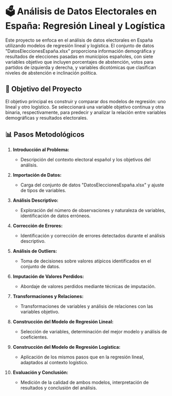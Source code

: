 # 🗳️ Análisis de Datos Electorales en España: Regresión Lineal y Logística

Este proyecto se enfoca en el análisis de datos electorales en España utilizando modelos de regresión lineal y logística. El conjunto de datos "DatosEleccionesEspaña.xlsx" proporciona información demográfica y resultados de elecciones pasadas en municipios españoles, con siete variables objetivo que incluyen porcentajes de abstención, votos para partidos de izquierda y derecha, y variables dicotómicas que clasifican niveles de abstención e inclinación política.

## 🎯 Objetivo del Proyecto

El objetivo principal es construir y comparar dos modelos de regresión: uno lineal y otro logístico. Se seleccionará una variable objetivo continua y otra binaria, respectivamente, para predecir y analizar la relación entre variables demográficas y resultados electorales.

## 📊 Pasos Metodológicos

1. **Introducción al Problema:**
   - Descripción del contexto electoral español y los objetivos del análisis.

2. **Importación de Datos:**
   - Carga del conjunto de datos "DatosEleccionesEspaña.xlsx" y ajuste de tipos de variables.

3. **Análisis Descriptivo:**
   - Exploración del número de observaciones y naturaleza de variables, identificación de datos erróneos.

4. **Corrección de Errores:**
   - Identificación y corrección de errores detectados durante el análisis descriptivo.

5. **Análisis de Outliers:**
   - Toma de decisiones sobre valores atípicos identificados en el conjunto de datos.

6. **Imputación de Valores Perdidos:**
   - Abordaje de valores perdidos mediante técnicas de imputación.

7. **Transformaciones y Relaciones:**
   - Transformaciones de variables y análisis de relaciones con las variables objetivo.

8. **Construcción del Modelo de Regresión Lineal:**
   - Selección de variables, determinación del mejor modelo y análisis de coeficientes.

9. **Construcción del Modelo de Regresión Logística:**
   - Aplicación de los mismos pasos que en la regresión lineal, adaptados al contexto logístico.

10. **Evaluación y Conclusión:**
    - Medición de la calidad de ambos modelos, interpretación de resultados y conclusión del análisis.
